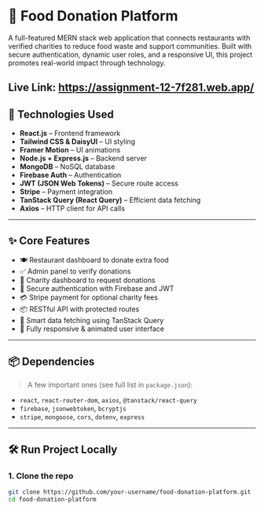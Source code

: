 # 🍲 Food Donation Platform

A full-featured MERN stack web application that connects restaurants with verified charities to reduce food waste and support communities. Built with secure authentication, dynamic user roles, and a responsive UI, this project promotes real-world impact through technology.

Live Link: https://assignment-12-7f281.web.app/
---

## 🧰 Technologies Used

- **React.js** – Frontend framework
- **Tailwind CSS & DaisyUI** – UI styling
- **Framer Motion** – UI animations
- **Node.js + Express.js** – Backend server
- **MongoDB** – NoSQL database
- **Firebase Auth** – Authentication
- **JWT (JSON Web Tokens)** – Secure route access
- **Stripe** – Payment integration
- **TanStack Query (React Query)** – Efficient data fetching
- **Axios** – HTTP client for API calls

---

## ✨ Core Features

- 🍽️ Restaurant dashboard to donate extra food
- ✅ Admin panel to verify donations
- 🏢 Charity dashboard to request donations
- 🔐 Secure authentication with Firebase and JWT
- 💳 Stripe payment for optional charity fees
- 📦 RESTful API with protected routes
- 🧠 Smart data fetching using TanStack Query
- 📱 Fully responsive & animated user interface

---

## 📦 Dependencies

> A few important ones (see full list in `package.json`):

- `react`, `react-router-dom`, `axios`, `@tanstack/react-query`
- `firebase`, `jsonwebtoken`, `bcryptjs`
- `stripe`, `mongoose`, `cors`, `dotenv`, `express`

---

## 🛠️ Run Project Locally

### 1. Clone the repo
```bash
git clone https://github.com/your-username/food-donation-platform.git
cd food-donation-platform
